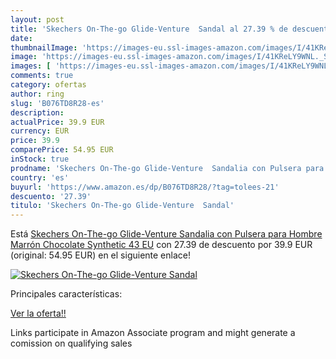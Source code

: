 ```yaml
---
layout: post
title: 'Skechers On-The-go Glide-Venture  Sandal al 27.39 % de descuento'
date: 
thumbnailImage: 'https://images-eu.ssl-images-amazon.com/images/I/41KReLY9WNL._SL200_.jpg'
image: 'https://images-eu.ssl-images-amazon.com/images/I/41KReLY9WNL._SL200_.jpg'
images: [ 'https://images-eu.ssl-images-amazon.com/images/I/41KReLY9WNL._SL200_.jpg' ]
comments: true
category: ofertas
author: ring
slug: 'B076TD8R28-es'
description:
actualPrice: 39.9 EUR
currency: EUR
price: 39.9
comparePrice: 54.95 EUR
inStock: true
prodname: 'Skechers On-The-go Glide-Venture  Sandalia con Pulsera para Hombre  Marrón  Chocolate Synthetic   43 EU'
country: 'es'
buyurl: 'https://www.amazon.es/dp/B076TD8R28/?tag=tolees-21'
descuento: '27.39'
titulo: 'Skechers On-The-go Glide-Venture  Sandal'
---
```


Está [Skechers On-The-go Glide-Venture  Sandalia con Pulsera para Hombre  Marrón  Chocolate Synthetic   43 EU](https://www.amazon.es/dp/B076TD8R28/?tag=tolees-21) con 27.39 de descuento por 39.9 EUR (original: 54.95 EUR) en el siguiente enlace!

[![Skechers On-The-go Glide-Venture  Sandal](https://images-eu.ssl-images-amazon.com/images/I/41KReLY9WNL._SL200_.jpg)](https://www.amazon.es/dp/B076TD8R28/?tag=tolees-21)

Principales características:


[Ver la oferta!!](https://www.amazon.es/dp/B076TD8R28/?tag=tolees-21)

Links participate in Amazon Associate program and might generate a comission on qualifying sales


